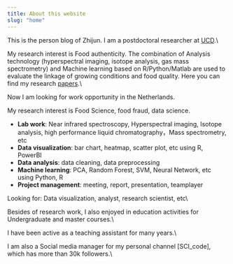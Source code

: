 ```yaml
---
title: About this website
slug: "home"
---
```


This is the person blog of Zhijun. I am a postdoctoral researcher at [UCD](https://www.ucd.ie).\

My research interest is Food authenticity. The combination of Analysis technology (hyperspectral imaging, isotope analysis, gas mass spectrometry) and Machine learning based on R/Python/Matlab are used to evaluate the linkage of growing conditions and food quality. Here you can find my research [papers](https://www.researchgate.net/profile/Zhijun-Wang-18).\

Now I am looking for work opportunity in the Netherlands.

My research interest is Food Science, food fraud, data science. 

- **Lab work**: Near infrared spectroscopy, Hyperspectral imaging, Isotope analysis, high performance liquid chromatography，Mass spectrometry, etc
- **Data visualization**: bar chart, heatmap, scatter plot, etc using R, PowerBI
- **Data analysis**: data cleaning, data preprocessing
- **Machine learning**: PCA, Random Forest, SVM, Neural Network, etc using Python, R
- **Project management**: meeting, report, presentation, teamplayer

Looking for: Data visualization, analyst, research scientist, etc\

Besides of research work, I also enjoyed in education activities for Undergraduate and master courses.\

I have been active as a teaching assistant for many years.\

I am also a Social media manager for my personal channel [SCI_code], which has more than 30k followers.\


